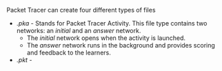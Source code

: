 Packet Tracer can create four different types of files
- *.pka* - Stands for Packet Tracer Activity. This file type contains two networks: an *initial* and an *answer* network.
	- The *initial* network opens when the activity is launched. 
	- The *answer* network runs in the background and provides scoring and feedback to the learners.
- *.pkt* - 